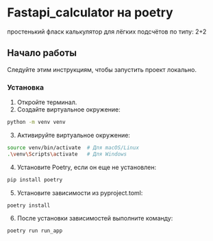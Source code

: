# Fastapi_calculator на poetry
простенький фласк калькулятор для лёгких подсчётов по типу: 2+2

## Начало работы

Следуйте этим инструкциям, чтобы запустить проект локально.

### Установка

1. Откройте терминал.
2. Создайте виртуальное окружение:

```bash
python -m venv venv
```


3. Активируйте виртуальное окружение:
```bash
source venv/bin/activate  # Для macOS/Linux
.\venv\Scripts\activate   # Для Windows
```


4. Установите Poetry, если он еще не установлен:
```bash
pip install poetry
```


5. Установите зависимости из pyproject.toml:
```bash
poetry install
```


6. После установки зависимостей выполните команду:
```bash
poetry run run_app
```
